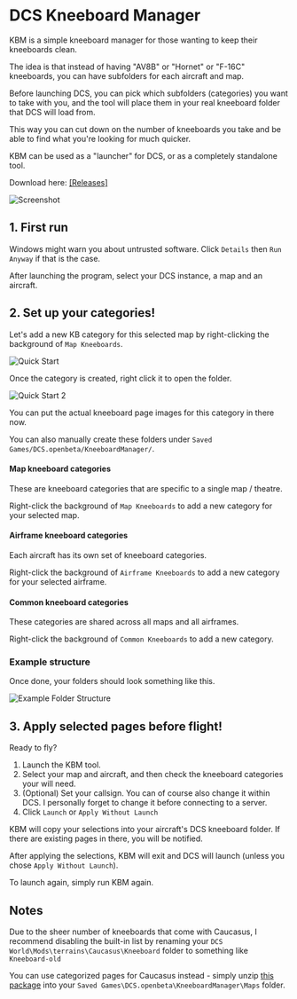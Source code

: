 
# DCS Kneeboard Manager

KBM is a simple kneeboard manager for those wanting to keep their kneeboards clean. 

The idea is that instead of having "AV8B" or "Hornet" or "F-16C" kneeboards, you can have subfolders for each aircraft and map.

Before launching DCS, you can pick which subfolders (categories) you want to take with you, and the tool will place them in your real kneeboard folder that DCS will load from.

This way you can cut down on the number of kneeboards you take and be able to find what you're looking for much quicker.

KBM can be used as a "launcher" for DCS, or as a completely standalone tool.

Download here: [[Releases]](https://github.com/galister/dcs-kbm/releases)

![Screenshot](https://i.imgur.com/yF6SYLe.png)

## 1. First run

Windows might warn you about untrusted software. Click `Details` then `Run Anyway` if that is the case.

After launching the program, select your DCS instance, a map and an aircraft.

## 2. Set up your categories!

Let's add a new KB category for this selected map by right-clicking the background of `Map Kneeboards`.

![Quick Start](https://i.imgur.com/6RwBvxm.png)

Once the category is created, right click it to open the folder.

![Quick Start 2](https://i.imgur.com/GH7hQY5.png)

You can put the actual kneeboard page images for this category in there now.

You can also manually create these folders under `Saved Games/DCS.openbeta/KneeboardManager/`.

#### Map kneeboard categories

These are kneeboard categories that are specific to a single map / theatre.

Right-click the background of `Map Kneeboards` to add a new category for your selected map.

#### Airframe kneeboard categories

Each aircraft has its own set of kneeboard categories.

Right-click the background of `Airframe Kneeboards` to add a new category for your selected airframe.

#### Common kneeboard categories

These categories are shared across all maps and all airframes.

Right-click the background of `Common Kneeboards` to add a new category.

### Example structure

Once done, your folders should look something like this.

![Example Folder Structure](https://i.imgur.com/W0rjiAT.png)

## 3. Apply selected pages before flight!

Ready to fly?

1. Launch the KBM tool.
2. Select your map and aircraft, and then check the kneeboard categories your will need.
3. (Optional) Set your callsign. You can of course also change it within DCS. I personally forget to change it before connecting to a server.
4. Click `Launch` or `Apply Without Launch`

KBM will copy your selections into your aircraft's DCS kneeboard folder. If there are existing pages in there, you will be notified.

After applying the selections, KBM will exit and DCS will launch (unless you chose `Apply Without Launch`).

To launch again, simply run KBM again.

## Notes

Due to the sheer number of kneeboards that come with Caucasus, I recommend disabling the built-in list by renaming your `DCS World\Mods\terrains\Caucasus\Kneeboard` folder to something like `Kneeboard-old`

You can use categorized pages for Caucasus instead - simply unzip [this package](https://github.com/galister/dcs-kbm/raw/caucasus-pack/Caucasus.zip) into your `Saved Games\DCS.openbeta\KneeboardManager\Maps` folder.
